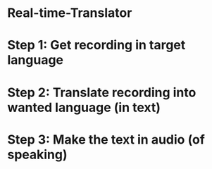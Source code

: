 # Real-time-Translator

# Step 1: Get recording in target language
# Step 2: Translate recording into wanted language (in text)
# Step 3: Make the text in audio (of speaking)
